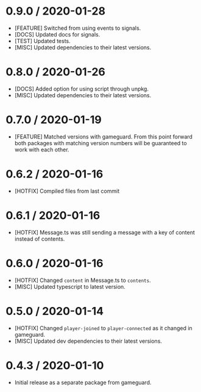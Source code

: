 0.9.0 / 2020-01-28
==================
* [FEATURE] Switched from using events to signals.
* [DOCS] Updated docs for signals.
* [TEST] Updated tests.
* [MISC] Updated dependencies to their latest versions.

0.8.0 / 2020-01-26
==================
* [DOCS] Added option for using script through unpkg.
* [MISC] Updated dependencies to their latest versions.

0.7.0 / 2020-01-19
==================
* [FEATURE] Matched versions with gameguard. From this point forward both packages with matching version numbers will be guaranteed to work with each other.

0.6.2 / 2020-01-16
=======================
* [HOTFIX] Compiled files from last commit

0.6.1 / 2020-01-16
=======================
* [HOTFIX] Message.ts was still sending a message with a key of content instead of contents.

0.6.0 / 2020-01-16
=======================
* [HOTFIX] Changed `content` in Message.ts to `contents`.
* [MISC] Updated typescript to latest version.

0.5.0 / 2020-01-14
=======================
* [HOTFIX] Changed `player-joined` to `player-connected` as it changed in gameguard.
* [MISC] Updated dev dependencies to their latest versions.

0.4.3 / 2020-01-10
=======================
* Initial release as a separate package from gameguard.
